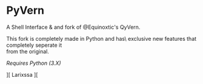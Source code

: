 # PyVern

A Shell Interface & and fork of @Equinoxtic's QyVern.

This fork is completely made in Python and has\ 
exclusive new features that completely seperate it\
from the original.

*Requires Python (3.X)*

][ Larixssa ][
